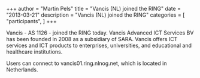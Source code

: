 +++
author = "Martin Pels"
title = "Vancis (NL) joined the RING"
date = "2013-03-21"
description = "Vancis (NL) joined the RING"
categories = [
    "participants",
]
+++

Vancis - AS 1126 - joined the RING today. Vancis Advanced ICT Services BV has been founded in 2008 as a subsidiary of SARA. Vancis offers ICT services and ICT products to enterprises, universities, and educational and healthcare institutions.

Users can connect to vancis01.ring.nlnog.net, which is located in Netherlands.

